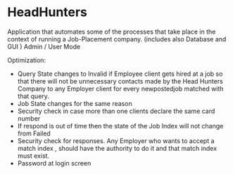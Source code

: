 # HeadHunters
Application that automates some of the processes that take place in the context of running a Job-Placement company.
(includes also Database and GUI ) 
Admin / User Mode

Optimization:
- Query State changes to Invalid if Employee client gets hired at a job so that there will not be unnecessary contacts made by the Head Hunters Company to any Employer client for every newpostedjob matched with that query.
- Job State changes for the same reason
- Security check in case more than one clients declare the same card number
- If respond is out of time then the state of the Job Index will not change from Failed
- Security check for responses. Any Employer who wants to accept a match index , should have the authority to do it and that match index must exist.
- Password at login screen
